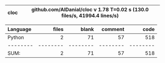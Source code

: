 cloc|github.com/AlDanial/cloc v 1.78  T=0.02 s (130.0 files/s, 41994.4 lines/s)
--- | ---

Language|files|blank|comment|code
:-------|-------:|-------:|-------:|-------:
Python|2|71|57|518
--------|--------|--------|--------|--------
SUM:|2|71|57|518
